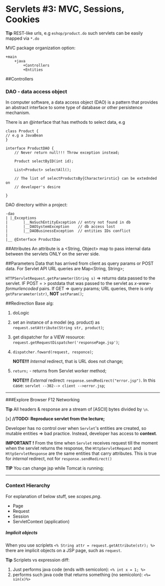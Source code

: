 # Servlets #3: MVC, Sessions, Cookies
**Tip** REST-like urls, e.g `eshop/product.do`  such servlets can be easily mapped via `*.do`

MVC package organization option:
```
+main
    +java
        +Controllers
        +Entities
```
##Controllers

### DAO - data access object
In computer software, a data access object (DAO) is a pattern that provides an abstract interface to some type of 
database or other persistence mechanism.

There is an @interface that has methods to select data, e.g
```
class Product {
// e.g a JavaBean
}

interface ProductDAO {
    // Never return null!!! Throw exception instead;

    Product selectByID(int id);

    List<Product> selectAll();

    // The list of selectProductsBy{Characterirstic} can be extednded on 
    // developer's desire

}
```

DAO directory within a project: 
```
-dao
| |_Exceptions
|       |__NoSuchEntityException // entry not found in db
|       |__DAOSystemException    // db access lost
|       |__DAOBusinessException  // entities IDs conflict
|
|__ @Interface ProductDao
```

##Attributes
An attribute is a <String, Object> map to pass internal data between the servlets ONLY on 
the server side.

##Parameters
Data that has arrived from client as query params or POST data. For Servlet API URL queries are 
Map<String, String>;

`HTTPServletRequest.getParameter(String s)` => returns data passed to the servlet. IF POST = > postdata
that was passed to the servlet as _x-www-formurlencoded_ pairs. If GET => query params;
URL queries, there is only `getPararameter(str)`, **NOT** `setParam()`;


##Redirection
Base alg:
1. doLogic
2. set an instance of a model (eg. product) as `request.setAttribute(String str, product)`;
3. get dispatcher for a VIEW resource: `request.getRequestDispatcher('responsePage.jsp')`;
4. `dispatcher.foward(request, responce)`;

    **NOTE!!!**  _Internal_ redirect, that is URL does not change;
5. `return;` - returns from Servlet worker method;
    
    **NOTE!!!** _External_ redirect: `response.sendRedirect("error.jsp")`. In this case: `servlet --302--> client -->error.jsp`;

---
###Explore Browser F12 Networking

**Tip** All headers & response are a stream of [ASCII] bytes  divided by `\n`.

[x] **//TODO: Reproduce servlet from the lecture;**

Developer has no control over when `Servlet`'s entities are created, so mutable entities => bad
practice. Instead, developer has access to **context**.

**IMPORTANT !** From the time when `Servlet` receives request till the moment 
when the servlet returns the response, the `HttpServletRequest` and `HttpServletResponse`
are the same entities that carry attributes. This is true for _internal_ redirect, not for
`response.sendRedirect()`


**TIP** You can change jsp while Tomcat is running;
___
### Context Hierarchy
For explanation of below stuff, see _scopes.png_.

-   Page
-   Request 
-   Session
-   ServletContext (application)

##### Implicit objects
When you use scriplets `<% String attr = request.getAttribute(str); %>` there are implicit objects on
a JSP page, such as `request`.

**Tip** Scriplets vs expression diff:

1.  Just performs java code (ends with semicolon): `<% int x = 1; %>`
2.  performs such java code that returns something (no semicolon): `<%= sin(x)%>`